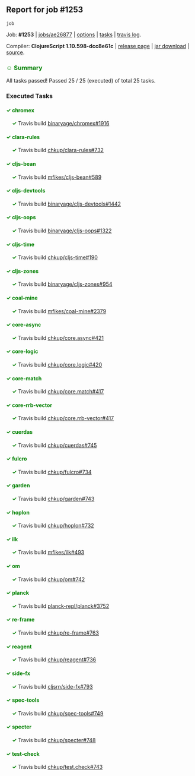 ## Report for job #1253
```
job
```


Job: **#1253** | [jobs/ae26877](https://github.com/cljs-oss/canary/commit/ae26877e20222f56e138f161670e622eee13f623) | [options](options.edn) | [tasks](tasks.edn) | [travis log](https://travis-ci.org/cljs-oss/canary/builds/636300431).

Compiler: **ClojureScript 1.10.598-dcc8e61c** | [release page](https://github.com/cljs-oss/canary/releases/tag/r1.10.598-dcc8e61c) | [jar download](https://github.com/cljs-oss/canary/releases/download/r1.10.598-dcc8e61c/clojurescript-1.10.598-dcc8e61c.jar) | [source](https://github.com/clojure/clojurescript/commit/dcc8e61c79bfc701fe9e1414fe5db93edf6f1853).

### <b style='color:green'>☺ Summary</b>

All tasks passed! Passed 25 / 25 (executed) of total 25 tasks.

### Executed Tasks

#### <b style='color:green'>&#x2713; chromex</b>
&nbsp;&nbsp;&nbsp;&nbsp;<b style='color:green'>&#x2713;</b> Travis build [binaryage/chromex#1916](https://travis-ci.org/binaryage/chromex/builds/636301654)<br>

#### <b style='color:green'>&#x2713; clara-rules</b>
&nbsp;&nbsp;&nbsp;&nbsp;<b style='color:green'>&#x2713;</b> Travis build [chkup/clara-rules#732](https://travis-ci.org/chkup/clara-rules/builds/636301658)<br>

#### <b style='color:green'>&#x2713; cljs-bean</b>
&nbsp;&nbsp;&nbsp;&nbsp;<b style='color:green'>&#x2713;</b> Travis build [mfikes/cljs-bean#589](https://travis-ci.org/mfikes/cljs-bean/builds/636301660)<br>

#### <b style='color:green'>&#x2713; cljs-devtools</b>
&nbsp;&nbsp;&nbsp;&nbsp;<b style='color:green'>&#x2713;</b> Travis build [binaryage/cljs-devtools#1442](https://travis-ci.org/binaryage/cljs-devtools/builds/636301671)<br>

#### <b style='color:green'>&#x2713; cljs-oops</b>
&nbsp;&nbsp;&nbsp;&nbsp;<b style='color:green'>&#x2713;</b> Travis build [binaryage/cljs-oops#1322](https://travis-ci.org/binaryage/cljs-oops/builds/636301669)<br>

#### <b style='color:green'>&#x2713; cljs-time</b>
&nbsp;&nbsp;&nbsp;&nbsp;<b style='color:green'>&#x2713;</b> Travis build [chkup/cljs-time#190](https://travis-ci.org/chkup/cljs-time/builds/636301688)<br>

#### <b style='color:green'>&#x2713; cljs-zones</b>
&nbsp;&nbsp;&nbsp;&nbsp;<b style='color:green'>&#x2713;</b> Travis build [binaryage/cljs-zones#954](https://travis-ci.org/binaryage/cljs-zones/builds/636301686)<br>

#### <b style='color:green'>&#x2713; coal-mine</b>
&nbsp;&nbsp;&nbsp;&nbsp;<b style='color:green'>&#x2713;</b> Travis build [mfikes/coal-mine#2379](https://travis-ci.org/mfikes/coal-mine/builds/636301693)<br>

#### <b style='color:green'>&#x2713; core-async</b>
&nbsp;&nbsp;&nbsp;&nbsp;<b style='color:green'>&#x2713;</b> Travis build [chkup/core.async#421](https://travis-ci.org/chkup/core.async/builds/636301699)<br>

#### <b style='color:green'>&#x2713; core-logic</b>
&nbsp;&nbsp;&nbsp;&nbsp;<b style='color:green'>&#x2713;</b> Travis build [chkup/core.logic#420](https://travis-ci.org/chkup/core.logic/builds/636301701)<br>

#### <b style='color:green'>&#x2713; core-match</b>
&nbsp;&nbsp;&nbsp;&nbsp;<b style='color:green'>&#x2713;</b> Travis build [chkup/core.match#417](https://travis-ci.org/chkup/core.match/builds/636301713)<br>

#### <b style='color:green'>&#x2713; core-rrb-vector</b>
&nbsp;&nbsp;&nbsp;&nbsp;<b style='color:green'>&#x2713;</b> Travis build [chkup/core.rrb-vector#417](https://travis-ci.org/chkup/core.rrb-vector/builds/636301716)<br>

#### <b style='color:green'>&#x2713; cuerdas</b>
&nbsp;&nbsp;&nbsp;&nbsp;<b style='color:green'>&#x2713;</b> Travis build [chkup/cuerdas#745](https://travis-ci.org/chkup/cuerdas/builds/636301721)<br>

#### <b style='color:green'>&#x2713; fulcro</b>
&nbsp;&nbsp;&nbsp;&nbsp;<b style='color:green'>&#x2713;</b> Travis build [chkup/fulcro#734](https://travis-ci.org/chkup/fulcro/builds/636301745)<br>

#### <b style='color:green'>&#x2713; garden</b>
&nbsp;&nbsp;&nbsp;&nbsp;<b style='color:green'>&#x2713;</b> Travis build [chkup/garden#743](https://travis-ci.org/chkup/garden/builds/636301856)<br>

#### <b style='color:green'>&#x2713; hoplon</b>
&nbsp;&nbsp;&nbsp;&nbsp;<b style='color:green'>&#x2713;</b> Travis build [chkup/hoplon#732](https://travis-ci.org/chkup/hoplon/builds/636301818)<br>

#### <b style='color:green'>&#x2713; ilk</b>
&nbsp;&nbsp;&nbsp;&nbsp;<b style='color:green'>&#x2713;</b> Travis build [mfikes/ilk#493](https://travis-ci.org/mfikes/ilk/builds/636301924)<br>

#### <b style='color:green'>&#x2713; om</b>
&nbsp;&nbsp;&nbsp;&nbsp;<b style='color:green'>&#x2713;</b> Travis build [chkup/om#742](https://travis-ci.org/chkup/om/builds/636301768)<br>

#### <b style='color:green'>&#x2713; planck</b>
&nbsp;&nbsp;&nbsp;&nbsp;<b style='color:green'>&#x2713;</b> Travis build [planck-repl/planck#3752](https://travis-ci.org/planck-repl/planck/builds/636301932)<br>

#### <b style='color:green'>&#x2713; re-frame</b>
&nbsp;&nbsp;&nbsp;&nbsp;<b style='color:green'>&#x2713;</b> Travis build [chkup/re-frame#763](https://travis-ci.org/chkup/re-frame/builds/636301876)<br>

#### <b style='color:green'>&#x2713; reagent</b>
&nbsp;&nbsp;&nbsp;&nbsp;<b style='color:green'>&#x2713;</b> Travis build [chkup/reagent#736](https://travis-ci.org/chkup/reagent/builds/636301772)<br>

#### <b style='color:green'>&#x2713; side-fx</b>
&nbsp;&nbsp;&nbsp;&nbsp;<b style='color:green'>&#x2713;</b> Travis build [cljsrn/side-fx#793](https://travis-ci.org/cljsrn/side-fx/builds/636301964)<br>

#### <b style='color:green'>&#x2713; spec-tools</b>
&nbsp;&nbsp;&nbsp;&nbsp;<b style='color:green'>&#x2713;</b> Travis build [chkup/spec-tools#749](https://travis-ci.org/chkup/spec-tools/builds/636301892)<br>

#### <b style='color:green'>&#x2713; specter</b>
&nbsp;&nbsp;&nbsp;&nbsp;<b style='color:green'>&#x2713;</b> Travis build [chkup/specter#748](https://travis-ci.org/chkup/specter/builds/636301866)<br>

#### <b style='color:green'>&#x2713; test-check</b>
&nbsp;&nbsp;&nbsp;&nbsp;<b style='color:green'>&#x2713;</b> Travis build [chkup/test.check#743](https://travis-ci.org/chkup/test.check/builds/636301950)<br>